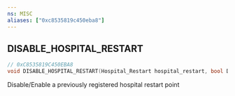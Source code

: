 ```yaml
---
ns: MISC
aliases: ["0xc8535819c450eba8"]
---
```

## DISABLE_HOSPITAL_RESTART

```c
// 0xC8535819C450EBA8
void DISABLE_HOSPITAL_RESTART(Hospital_Restart hospital_restart, bool Disable);
```

Disable/Enable a previously registered hospital restart point

